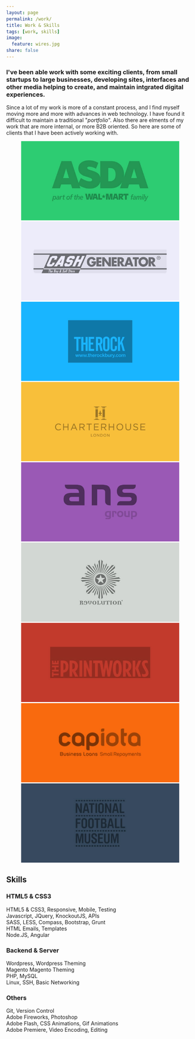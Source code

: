 ```yaml
---
layout: page
permalink: /work/
title: Work & Skills
tags: [work, skills]
image:
  feature: wires.jpg
share: false
---
```


### I've been able work with some exciting clients, from small startups to large businesses, developing sites, interfaces and other media helping to create, and maintain intgrated digital experiences. 

Since a lot of my work is more of a constant process, and I find myself moving more and more with advances in web technology. I have found it difficult to maintain a traditional "*portfolio*". Also there are elments of my work that are more internal, or more B2B oriented. So here are some of clients that I have been actively working with.   

<figure class="third">
	<img src="/images/asda.jpg" alt="Asda">
	<img src="/images/cash-generator.jpg" alt="Cash Generator">
	<img src="/images/the-rock.jpg" alt="The Rock">
	<img src="/images/charterhouse.jpg" alt="Charterhouse">
	<img src="/images/ans.jpg" alt="ANS Group">
	<img src="/images/revolution.jpg" alt="Revolution">
	<img src="/images/printworks.jpg" alt="The Printworks">
	<img src="/images/capiota.jpg" alt="Capiota">
	<img src="/images/national-football-museum.jpg" alt="National Football Museum">
</figure>

## Skills

### HTML5 & CSS3

<div id="bar-1" class="bar-main-container emerald">
	<span class="bar-title">HTML5 &amp; CSS3, Responsive, Mobile, Testing</span>
    <div class="wrap">
      <div class="bar-percentage" data-percentage="98"></div>
      <div class="bar-container">
        <div class="bar"></div>
      </div>
    </div>
</div>

<div id="bar-2" class="bar-main-container emerald">
	<span class="bar-title">Javascript, JQuery, KnockoutJS, APIs</span>
    <div class="wrap">
      <div class="bar-percentage" data-percentage="85"></div>
      <div class="bar-container">
        <div class="bar"></div>
      </div>
    </div>
</div>

<div id="bar-3" class="bar-main-container emerald">
	<span class="bar-title">SASS, LESS, Compass, Bootstrap, Grunt</span>
    <div class="wrap">
      <div class="bar-percentage" data-percentage="90"></div>
      <div class="bar-container">
        <div class="bar"></div>
      </div>
    </div>
</div>

<div id="bar-4" class="bar-main-container emerald">
	<span class="bar-title">HTML Emails, Templates</span>
    <div class="wrap">
      <div class="bar-percentage" data-percentage="90"></div>
      <div class="bar-container">
        <div class="bar"></div>
      </div>
    </div>
</div>

<div id="bar-5" class="bar-main-container emerald">
	<span class="bar-title">Node.JS, Angular</span>
    <div class="wrap">
      <div class="bar-percentage" data-percentage="30"></div>
      <div class="bar-container">
        <div class="bar"></div>
      </div>
    </div>
</div>

### Backend & Server

<div id="bar-6" class="bar-main-container emerald">
	<span class="bar-title">Wordpress, Wordpress Theming</span>
    <div class="wrap">
      <div class="bar-percentage" data-percentage="95"></div>
      <div class="bar-container">
        <div class="bar"></div>
      </div>
    </div>
</div>

<div id="bar-7" class="bar-main-container emerald">
	<span class="bar-title">Magento Magento Theming</span>
    <div class="wrap">
      <div class="bar-percentage" data-percentage="75"></div>
      <div class="bar-container">
        <div class="bar"></div>
      </div>
    </div>
</div>

<div id="bar-7" class="bar-main-container emerald">
	<span class="bar-title">PHP, MySQL</span>
    <div class="wrap">
      <div class="bar-percentage" data-percentage="60"></div>
      <div class="bar-container">
        <div class="bar"></div>
      </div>
    </div>
</div>

<div id="bar-8" class="bar-main-container emerald">
	<span class="bar-title">Linux, SSH, Basic Networking</span>
    <div class="wrap">
      <div class="bar-percentage" data-percentage="80"></div>
      <div class="bar-container">
        <div class="bar"></div>
      </div>
    </div>
</div>

### Others

<div id="bar-9" class="bar-main-container emerald">
	<span class="bar-title">Git, Version Control</span>
    <div class="wrap">
      <div class="bar-percentage" data-percentage="85"></div>
      <div class="bar-container">
        <div class="bar"></div>
      </div>
    </div>
</div>

<div id="bar-10" class="bar-main-container emerald">
	<span class="bar-title">Adobe Fireworks, Photoshop</span>
    <div class="wrap">
      <div class="bar-percentage" data-percentage="90"></div>
      <div class="bar-container">
        <div class="bar"></div>
      </div>
    </div>
</div>

<div id="bar-11" class="bar-main-container emerald">
	<span class="bar-title">Adobe Flash, CSS Animations, Gif Animations</span>
    <div class="wrap">
      <div class="bar-percentage" data-percentage="75"></div>
      <div class="bar-container">
        <div class="bar"></div>
      </div>
    </div>
</div>

<div id="bar-12" class="bar-main-container emerald">
	<span class="bar-title">Adobe Premiere, Video Encoding, Editing</span>
    <div class="wrap">
      <div class="bar-percentage" data-percentage="50"></div>
      <div class="bar-container">
        <div class="bar"></div>
      </div>
    </div>
</div>